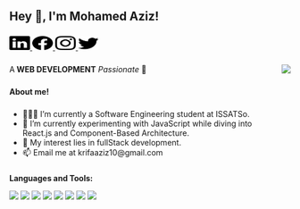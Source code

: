 <h2 align="left">Hey 👋, I'm Mohamed Aziz!</h2>

###

<div align="left">
    <a href="https://www.linkedin.com/in/krifa-aziz-87bb02295/" target="_blank">
    <img src="https://raw.githubusercontent.com/CLorant/readme-social-icons/main/medium/dark/linkedin.svg" width="37" height="25"   />
  </a>
    <a href="https://www.facebook.com/profile.php?id=100009200701106" target="_blank">
    <img src="https://raw.githubusercontent.com/CLorant/readme-social-icons/main/medium/dark/facebook.svg" width="37" height="25"   />
  </a>
    <a href="https://www.instagram.com/med_aziz_krifa/" target="_blank">
    <img src="https://raw.githubusercontent.com/CLorant/readme-social-icons/main/medium/dark/instagram.svg" width="37" height="25"   />
  </a>
    <a href="https://x.com/krifaaziz10" target="_blank">
    <img src="https://raw.githubusercontent.com/CLorant/readme-social-icons/main/medium/dark/twitter.svg" width="37" height="25"   />
  </a>
</div>

###
<img align="right" height="300" src="https://media0.giphy.com/media/v1.Y2lkPTc5MGI3NjExNWNteXdlMWk4aHpqbTJ5dHlpZ2Iyc2Z1dWh6NXZmc2hseXBwY2ozOSZlcD12MV9pbnRlcm5hbF9naWZfYnlfaWQmY3Q9Zw/qgQUggAC3Pfv687qPC/giphy.gif"  />
<p align="left">A<strong> WEB DEVELOPMENT</strong> <em>Passionate</em> 🚀</p>

###

<p><strong>About me!</strong></p>




###
<ul>
  <li>👨🏽‍💻 I’m currently a Software Engineering student at ISSATSo.</li>
  <li>🌱 I’m currently experimenting with JavaScript while diving into React.js and Component-Based Architecture.</li>
  <li>🤔 My interest lies in fullStack development.</li>
  <li>📫 Email me at <a>krifaaziz10@gmail.com</a></li>
</ul>


###

<p><strong>Languages and Tools:</strong></p>



<div align="left">
  <img src="https://skillicons.dev/icons?i=js"  height="25" />
  <img src="https://skillicons.dev/icons?i=typescript"  height="25" />
  <img src="https://skillicons.dev/icons?i=react"  height="25" />
  <img src="https://skillicons.dev/icons?i=nextjs"  height="25" />
  <img src="https://skillicons.dev/icons?i=bootstrap"  height="25" />
  <img src="https://skillicons.dev/icons?i=c"  height="25" />
  <img src="https://skillicons.dev/icons?i=cpp"  height="25" />
  <img src="https://skillicons.dev/icons?i=git"  height="25" />
</div>

###
